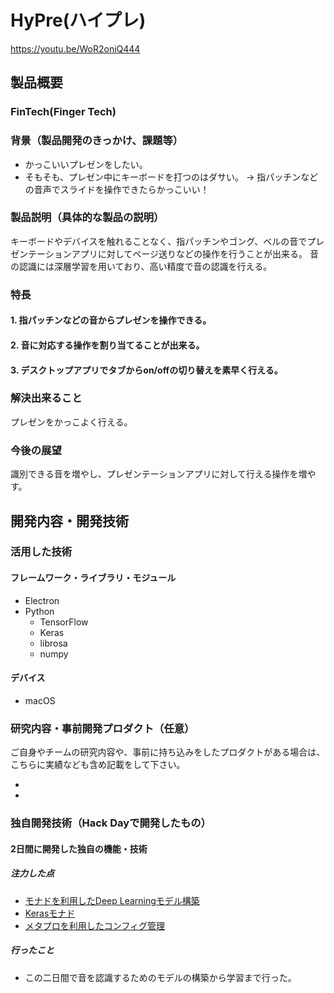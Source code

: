 # HyPre(ハイプレ)
https://youtu.be/WoR2oniQ444
## 製品概要
### FinTech(Finger Tech)

### 背景（製品開発のきっかけ、課題等）
- かっこいいプレゼンをしたい。
- そもそも、プレゼン中にキーボードを打つのはダサい。
 -> 指パッチンなどの音声でスライドを操作できたらかっこいい！

### 製品説明（具体的な製品の説明）
キーボードやデバイスを触れることなく、指パッチンやゴング、ベルの音でプレゼンテーションアプリに対してページ送りなどの操作を行うことが出来る。
音の認識には深層学習を用いており、高い精度で音の認識を行える。

### 特長

#### 1. 指パッチンなどの音からプレゼンを操作できる。

#### 2. 音に対応する操作を割り当てることが出来る。

#### 3. デスクトップアプリでタブからon/offの切り替えを素早く行える。

### 解決出来ること
プレゼンをかっこよく行える。

### 今後の展望
識別できる音を増やし、プレゼンテーションアプリに対して行える操作を増やす。

## 開発内容・開発技術
### 活用した技術
#### フレームワーク・ライブラリ・モジュール
* Electron
* Python
  * TensorFlow
  * Keras
  * librosa
  * numpy
#### デバイス
* macOS

### 研究内容・事前開発プロダクト（任意）
ご自身やチームの研究内容や、事前に持ち込みをしたプロダクトがある場合は、こちらに実績なども含め記載をして下さい。

*
*

### 独自開発技術（Hack Dayで開発したもの）
#### 2日間に開発した独自の機能・技術
##### 注力した点
* [モナドを利用したDeep Learningモデル構築](https://github.com/jphacks/FK_1802/blob/master/pyproc/models.py)
* [Kerasモナド](https://github.com/jphacks/FK_1802/blob/master/pyproc/keras_monad.py)
* [メタプロを利用したコンフィグ管理](https://github.com/jphacks/FK_1802/blob/master/pyproc/config/__init__.py)

##### 行ったこと
* この二日間で音を認識するためのモデルの構築から学習まで行った。

